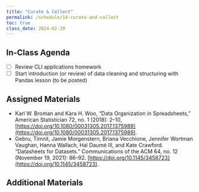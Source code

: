 ```yaml
---
title: "Curate & Collect"
permalink: /schedule/14-curate-and-collect
toc: true
class_date: 2024-02-29
---
```


## In-Class Agenda

- [ ] Review CLI applications homework
- [ ] Start introduction (or review) of data cleaning and structuring with Pandas lesson (to be posted)

## Assigned Materials

- Karl W. Broman and Kara H. Woo, “Data Organization in Spreadsheets,” American Statistician 72, no. 1 (2018): 2–10, [https://doi.org/10.1080/00031305.2017.1375989](https://doi.org/10.1080/00031305.2017.1375989).
- Gebru, Timnit, Jamie Morgenstern, Briana Vecchione, Jennifer Wortman Vaughan, Hanna Wallach, Hal Daumé III, and Kate Crawford. “Datasheets for Datasets.” Communications of the ACM 64, no. 12 (November 19, 2021): 86–92. [https://doi.org/10.1145/3458723](https://doi.org/10.1145/3458723). 

## Additional Materials


